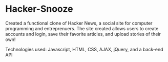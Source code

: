 # Hacker-Snooze

Created a functional clone of Hacker News, a social site for computer programming and entreprenuers. The site created allows users to create accounts and login, save their favorite articles, and upload stories of their own!

Technologies used: Javascript, HTML, CSS, AJAX, jQuery, and a back-end API
